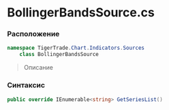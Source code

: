 
# BollingerBandsSource.cs
### Расположение
```csharp
namespace TigerTrade.Chart.Indicators.Sources  
    class BollingerBandsSource
```

> Описание

### Синтаксис
```csharp
public override IEnumerable<string> GetSeriesList()
```
